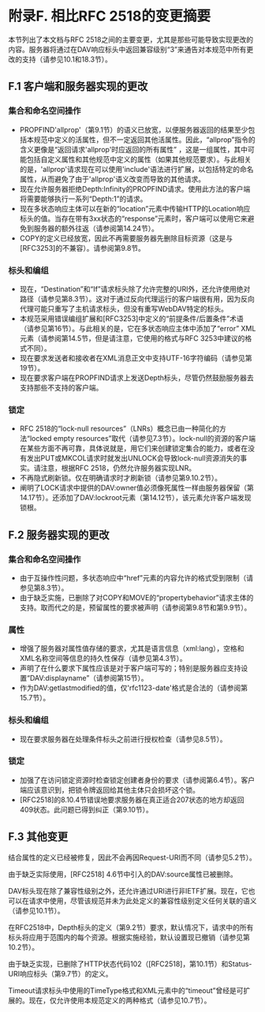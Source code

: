 # 附录F. 相比RFC 2518的变更摘要

本节列出了本文档与RFC 2518之间的主要变更，尤其是那些可能导致实现更改的内容。服务器将通过在DAV响应标头中返回兼容级别“3”来通告对本规范中所有更改的支持（请参见10.1和18.3节）。

## F.1 客户端和服务器实现的更改

### 集合和命名空间操作

- PROPFIND'allprop'（第9.1节）的语义已放宽，以便服务器返回的结果至少包括本规范中定义的活属性，但不一定返回其他活属性。因此，“allprop”指令的含义更像是“返回请求'allprop'时应返回的所有属性” ，这是一组属性，其中可能包括自定义属性和其他规范中定义的属性（如果其他规范要求）。与此相关的是，'allprop'请求现在可以使用'include'语法进行扩展，以包括特定的命名属性，从而避免了由于'allprop'语义改变而导致的其他请求。
- 现在允许服务器拒绝Depth:Infinity的PROPFIND请求。使用此方法的客户端将需要能够执行一系列“Depth:1”的请求。
- 现在多状态响应主体可以在新的“location”元素中传输HTTP的Location响应标头的值。当存在带有3xx状态的“response”元素时，客户端可以使用它来避免到服务器的额外往返（请参阅第14.24节）。
- COPY的定义已经放宽，因此不再需要服务器先删除目标资源（这是与[RFC3253]的不兼容）。请参阅第9.8节。

### 标头和编组

- 现在，“Destination”和“If”请求标头除了允许完整的URI外，还允许使用绝对路径（请参见第8.3节）。这对于通过反向代理运行的客户端很有用，因为反向代理可能只重写了主机请求标头，但没有重写WebDAV特定的标头。
- 本规范采用错误编组扩展和[RFC3253]中定义的“前提条件/后置条件”术语（请参见第16节）。与此相关的是，它在多状态响应主体中添加了“error” XML元素（请参阅第14.5节，但是请注意，它使用的格式与RFC 3253中建议的格式不同）。
- 现在要求发送者和接收者在XML消息正文中支持UTF-16字符编码（请参见第19节）。
- 现在要求客户端在PROPFIND请求上发送Depth标头，尽管仍然鼓励服务器去支持那些不支持的客户端。

### 锁定

- RFC 2518的“lock-null resources”（LNRs）概念已由一种简化的方法“locked empty resources”取代（请参见7.3节）。lock-null的资源的客户端在某些方面不再可靠，具体说就是，用它们来创建锁定集合的能力，或者在没有发出PUT或MKCOL请求时就发出UNLOCK会导致lock-null资源消失的事实。请注意，根据RFC 2518，仍然允许服务器实现LNR。
- 不再隐式刷新锁。仅在明确请求时才刷新锁（请参见第9.10.2节）。
- 阐明了LOCK请求中提供的DAV:owner值必须像死属性一样由服务器保留（第14.17节）。还添加了DAV:lockroot元素（第14.12节），该元素允许客户端发现锁根。

## F.2 服务器实现的更改

### 集合和命名空间操作

- 由于互操作性问题，多状态响应中“href”元素的内容允许的格式受到限制（请参见第8.3节）。
- 由于缺乏实施，已删除了对COPY和MOVE的“propertybehavior”请求主体的支持。取而代之的是，预留属性的要求被声明（请参阅第9.8节和第9.9节）。

### 属性

- 增强了服务器对属性值存储的要求，尤其是语言信息（xml:lang），空格和XML名称空间等信息的持久性保存（请参见第4.3节）。
- 声明了在什么要求下属性应该是对于客户端可写的；特别是服务器应支持设置“DAV:displayname”（请参阅第15节）。
- 作为DAV:getlastmodified的值，仅'rfc1123-date'格式是合法的（请参阅第15.7节）。

### 标头和编组

- 现在要求服务器在处理条件标头之前进行授权检查（请参见8.5节）。

### 锁定

- 加强了在访问锁定资源时检查锁定创建者身份的要求（请参阅第6.4节）。客户端应该意识到，把锁令牌返回给其他主体只会损坏这个锁。
- [RFC2518]的8.10.4节错误地要求服务器在真正适合207状态的地方却返回409状态。此问题已得到纠正（第9.10节）。

## F.3 其他变更

结合属性的定义已经被修复，因此不会再因Request-URI而不同（请参见5.2节）。

由于缺乏实际使用，[RFC2518] 4.6节中引入的DAV:source属性已被删除。

DAV标头现在除了兼容性级别之外，还允许通过URI进行非IETF扩展。现在，它也可以在请求中使用，尽管该规范并未为此处定义的兼容性级别定义任何关联的语义（请参见10.1节）。

在RFC2518中，Depth标头的定义（第9.2节）要求，默认情况下，请求中的所有标头将应用于范围内的每个资源。根据实施经验，默认设置现已撤销（请参见第10.2节）。

由于缺乏实现，已删除了HTTP状态代码102（[RFC2518]，第10.1节）和Status-URI响应标头（第9.7节）的定义。

Timeout请求标头中使用的TimeType格式和XML元素中的“timeout”曾经是可扩展的。现在，仅允许使用本规范定义的两种格式（请参见10.7节）。